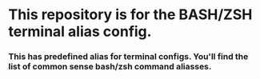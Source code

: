 # This repository is for the BASH/ZSH terminal alias config. 
### This has predefined alias for terminal configs. You'll find the list of common sense bash/zsh command aliasses.
